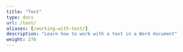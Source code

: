 ```yaml
---
title: "Text"
type: docs
url: /text/
aliases: [/working-with-text/]
description: "Learn how to work with a text in a Word document"
weight: 270
---
```

